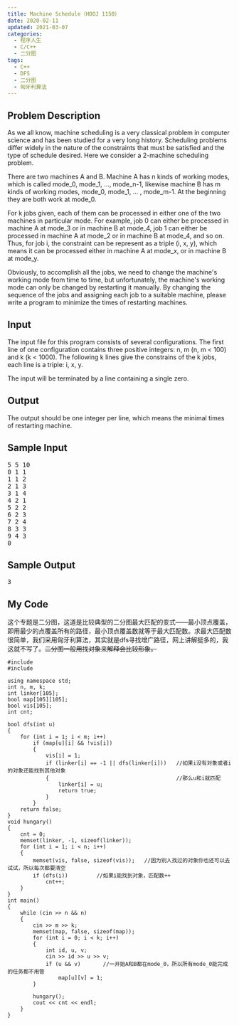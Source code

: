 ```yaml
---
title: Machine Schedule（HDOJ 1150）
date: 2020-02-11
updated: 2021-03-07
categories:
  - 程序人生
  - C/C++
  - 二分图
tags:
  - C++
  - DFS
  - 二分图
  - 匈牙利算法
---
```


<h2><strong>Problem Description</strong> </h2>

As we all know, machine scheduling is a very classical problem in computer science and has been studied for a very long history. Scheduling problems differ widely in the nature of the constraints that must be satisfied and the type of schedule desired. Here we consider a 2-machine scheduling problem.

There are two machines A and B. Machine A has n kinds of working modes, which is called mode_0, mode_1, …, mode_n-1, likewise machine B has m kinds of working modes, mode_0, mode_1, … , mode_m-1. At the beginning they are both work at mode_0.

For k jobs given, each of them can be processed in either one of the two machines in particular mode. For example, job 0 can either be processed in machine A at mode_3 or in machine B at mode_4, job 1 can either be processed in machine A at mode_2 or in machine B at mode_4, and so on. Thus, for job i, the constraint can be represent as a triple (i, x, y), which means it can be processed either in machine A at mode_x, or in machine B at mode_y.

Obviously, to accomplish all the jobs, we need to change the machine's working mode from time to time, but unfortunately, the machine's working mode can only be changed by restarting it manually. By changing the sequence of the jobs and assigning each job to a suitable machine, please write a program to minimize the times of restarting machines. 

<h2><strong>Input</strong> </h2>

The input file for this program consists of several configurations. The first line of one configuration contains three positive integers: n, m (n, m < 100) and k (k < 1000). The following k lines give the constrains of the k jobs, each line is a triple: i, x, y.

The input will be terminated by a line containing a single zero. 

<h2><strong>Output</strong> </h2>

The output should be one integer per line, which means the minimal times of restarting machine. </pre>

<h2><strong>Sample Input</strong> </h2>

<pre class="wp-block-preformatted">5 5 10
0 1 1
1 1 2
2 1 3
3 1 4
4 2 1
5 2 2
6 2 3
7 2 4
8 3 3
9 4 3
0</pre>

<h2><strong>Sample Output</strong> </h2>

<pre class="wp-block-preformatted">3 </pre>

<h2>My Code</h2>

<p>这个专题是二分图，这道是比较典型的二分图最大匹配的变式——最小顶点覆盖，即用最少的点覆盖所有的路径，最小顶点覆盖数就等于最大匹配数。求最大匹配数很简单，我们采用匈牙利算法，其实就是dfs寻找增广路径，网上讲解挺多的，我这就不写了。<del>二分图一般用找对象来解释会比较形象。</del></p>

<pre class="wp-block-code"><code lang="cpp" class="language-cpp line-numbers">#include <iostream>
#include <cstring>

using namespace std;
int n, m, k;
int linker[105];
bool map[105][105];
bool vis[105];
int cnt;

bool dfs(int u)
{
    for (int i = 1; i < m; i++)
        if (map[u][i] && !vis[i])
        {
            vis[i] = 1;
            if (linker[i] == -1 || dfs(linker[i]))   //如果i没有对象或者i的对象还能找到其他对象
            {                                        //那么u和i就匹配
                linker[i] = u;
                return true;
            }
        }
    return false;
}
void hungary()
{
    cnt = 0;
    memset(linker, -1, sizeof(linker));
    for (int i = 1; i < n; i++)
    {
        memset(vis, false, sizeof(vis));   //因为别人找过的对象你也还可以去试试，所以每次都要清空
        if (dfs(i))         //如果i能找到对象，匹配数++
            cnt++;
    }
}
int main()
{
    while (cin >> n && n)
    {
        cin >> m >> k;
        memset(map, false, sizeof(map));
        for (int i = 0; i < k; i++)
        {
            int id, u, v;
            cin >> id >> u >> v;
            if (u && v)       //一开始A和B都在mode_0，所以所有mode_0能完成的任务都不用管
                map[u][v] = 1;
        }

        hungary();
        cout << cnt << endl;
    }
}</code></pre>
